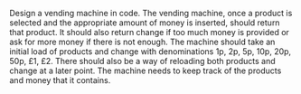 Design a vending machine in code. The vending machine, once a product is selected and the appropriate amount of money is inserted, should return that product. It should also return change if too much money is provided or ask for more money if there is not enough. The machine should take an initial load of products and change with denominations 1p, 2p, 5p, 10p, 20p, 50p, £1, £2. There should also be a way of reloading both products and change at a later point. The machine needs to keep track of the products and money that it contains.